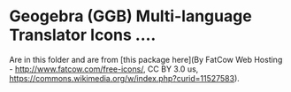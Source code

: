 # Geogebra (GGB) Multi-language Translator Icons ....
Are in this folder and are from [this package here](By FatCow Web Hosting - http://www.fatcow.com/free-icons/, CC BY 3.0 us, https://commons.wikimedia.org/w/index.php?curid=11527583).